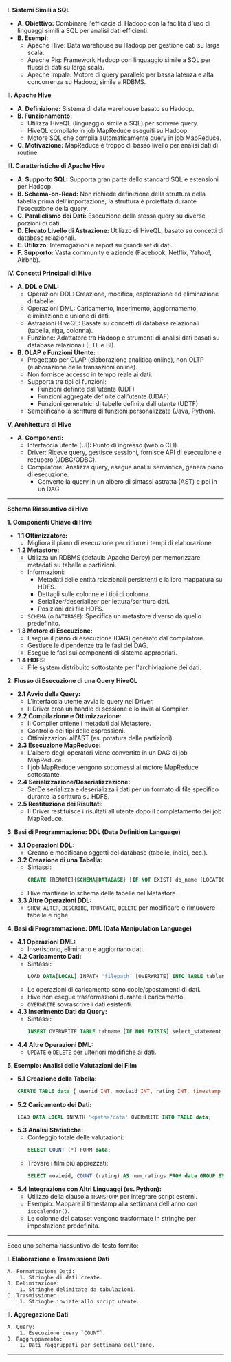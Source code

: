 
**I. Sistemi Simili a SQL**

*   **A. Obiettivo:** Combinare l'efficacia di Hadoop con la facilità d'uso di linguaggi simili a SQL per analisi dati efficienti.
*   **B. Esempi:**
    *   Apache Hive: Data warehouse su Hadoop per gestione dati su larga scala.
    *   Apache Pig: Framework Hadoop con linguaggio simile a SQL per flussi di dati su larga scala.
    *   Apache Impala: Motore di query parallelo per bassa latenza e alta concorrenza su Hadoop, simile a RDBMS.

**II. Apache Hive**

*   **A. Definizione:** Sistema di data warehouse basato su Hadoop.
*   **B. Funzionamento:**
    *   Utilizza HiveQL (linguaggio simile a SQL) per scrivere query.
    *   HiveQL compilato in job MapReduce eseguiti su Hadoop.
    *   Motore SQL che compila automaticamente query in job MapReduce.
*   **C. Motivazione:** MapReduce è troppo di basso livello per analisi dati di routine.

**III. Caratteristiche di Apache Hive**

*   **A. Supporto SQL:** Supporta gran parte dello standard SQL e estensioni per Hadoop.
*   **B. Schema-on-Read:** Non richiede definizione della struttura della tabella prima dell'importazione; la struttura è proiettata durante l'esecuzione della query.
*   **C. Parallelismo dei Dati:** Esecuzione della stessa query su diverse porzioni di dati.
*   **D. Elevato Livello di Astrazione:** Utilizzo di HiveQL, basato su concetti di database relazionali.
*   **E. Utilizzo:** Interrogazioni e report su grandi set di dati.
*   **F. Supporto:** Vasta community e aziende (Facebook, Netflix, Yahoo!, Airbnb).

**IV. Concetti Principali di Hive**

*   **A. DDL e DML:**
    *   Operazioni DDL: Creazione, modifica, esplorazione ed eliminazione di tabelle.
    *   Operazioni DML: Caricamento, inserimento, aggiornamento, eliminazione e unione di dati.
    *   Astrazioni HiveQL: Basate su concetti di database relazionali (tabella, riga, colonna).
    *   Funzione: Adattatore tra Hadoop e strumenti di analisi dati basati su database relazionali (ETL e BI).
*   **B. OLAP e Funzioni Utente:**
    *   Progettato per OLAP (elaborazione analitica online), non OLTP (elaborazione delle transazioni online).
    *   Non fornisce accesso in tempo reale ai dati.
    *   Supporta tre tipi di funzioni:
        *   Funzioni definite dall'utente (UDF)
        *   Funzioni aggregate definite dall'utente (UDAF)
        *   Funzioni generatrici di tabelle definite dall'utente (UDTF)
    *   Semplificano la scrittura di funzioni personalizzate (Java, Python).

**V. Architettura di Hive**

*   **A. Componenti:**
    *   Interfaccia utente (UI): Punto di ingresso (web o CLI).
    *   Driver: Riceve query, gestisce sessioni, fornisce API di esecuzione e recupero (JDBC/ODBC).
    *   Compilatore: Analizza query, esegue analisi semantica, genera piano di esecuzione.
        *   Converte la query in un albero di sintassi astratta (AST) e poi in un DAG.

---

**Schema Riassuntivo di Hive**

**1. Componenti Chiave di Hive**

*   **1.1 Ottimizzatore:**
    *   Migliora il piano di esecuzione per ridurre i tempi di elaborazione.
*   **1.2 Metastore:**
    *   Utilizza un RDBMS (default: Apache Derby) per memorizzare metadati su tabelle e partizioni.
    *   Informazioni:
        *   Metadati delle entità relazionali persistenti e la loro mappatura su HDFS.
        *   Dettagli sulle colonne e i tipi di colonna.
        *   Serializer/deserializer per lettura/scrittura dati.
        *   Posizioni dei file HDFS.
    *   `SCHEMA` (o `DATABASE`): Specifica un metastore diverso da quello predefinito.
*   **1.3 Motore di Esecuzione:**
    *   Esegue il piano di esecuzione (DAG) generato dal compilatore.
    *   Gestisce le dipendenze tra le fasi del DAG.
    *   Esegue le fasi sui componenti di sistema appropriati.
*   **1.4 HDFS:**
    *   File system distribuito sottostante per l'archiviazione dei dati.

**2. Flusso di Esecuzione di una Query HiveQL**

*   **2.1 Avvio della Query:**
    *   L'interfaccia utente avvia la query nel Driver.
    *   Il Driver crea un handle di sessione e lo invia al Compiler.
*   **2.2 Compilazione e Ottimizzazione:**
    *   Il Compiler ottiene i metadati dal Metastore.
    *   Controllo dei tipi delle espressioni.
    *   Ottimizzazioni all'AST (es. potatura delle partizioni).
*   **2.3 Esecuzione MapReduce:**
    *   L'albero degli operatori viene convertito in un DAG di job MapReduce.
    *   I job MapReduce vengono sottomessi al motore MapReduce sottostante.
*   **2.4 Serializzazione/Deserializzazione:**
    *   SerDe serializza e deserializza i dati per un formato di file specifico durante la scrittura su HDFS.
*   **2.5 Restituzione dei Risultati:**
    *   Il Driver restituisce i risultati all'utente dopo il completamento dei job MapReduce.

**3. Basi di Programmazione: DDL (Data Definition Language)**

*   **3.1 Operazioni DDL:**
    *   Creano e modificano oggetti del database (tabelle, indici, ecc.).
*   **3.2 Creazione di una Tabella:**
    *   Sintassi:
        ```sql
        CREATE [REMOTE]{SCHEMA|DATABASE} [IF NOT EXIST] db_name [LOCATION hdfs_path][ROW FORMAT row_format] [FIELDS TERMINATE BY char];
        ```
    *   Hive mantiene lo schema delle tabelle nel Metastore.
*   **3.3 Altre Operazioni DDL:**
    *   `SHOW`, `ALTER`, `DESCRIBE`, `TRUNCATE`, `DELETE` per modificare e rimuovere tabelle e righe.

**4. Basi di Programmazione: DML (Data Manipulation Language)**

*   **4.1 Operazioni DML:**
    *   Inseriscono, eliminano e aggiornano dati.
*   **4.2 Caricamento Dati:**
    *   Sintassi:
        ```sql
        LOAD DATA[LOCAL] INPATH 'filepath' [OVERWRITE] INTO TABLE tablename [PARTITION {partcol1=val1, partcol2=val2, "..."};]
        ```
    *   Le operazioni di caricamento sono copie/spostamenti di dati.
    *   Hive non esegue trasformazioni durante il caricamento.
    *   `OVERWRITE` sovrascrive i dati esistenti.
*   **4.3 Inserimento Dati da Query:**
    *   Sintassi:
        ```sql
        INSERT OVERWRITE TABLE tabname [IF NOT EXISTS] select_statement FORM from_statement;
        ```
*   **4.4 Altre Operazioni DML:**
    *   `UPDATE` e `DELETE` per ulteriori modifiche ai dati.

**5. Esempio: Analisi delle Valutazioni dei Film**

*   **5.1 Creazione della Tabella:**
    ```sql
    CREATE TABLE data { userid INT, movieid INT, rating INT, timestamp DATE }
    ```
*   **5.2 Caricamento dei Dati:**
    ```sql
    LOAD DATA LOCAL INPATH '<path>/data' OVERWRITE INTO TABLE data;
    ```
*   **5.3 Analisi Statistiche:**
    *   Conteggio totale delle valutazioni:
        ```sql
        SELECT COUNT (*) FORM data;
        ```
    *   Trovare i film più apprezzati:
        ```sql
        SELECT movieid, COUNT (rating) AS num_ratings FROM data GROUP BY movieid ORDER BY num_rating DESC
        ```
*   **5.4 Integrazione con Altri Linguaggi (es. Python):**
    *   Utilizzo della clausola `TRANSFORM` per integrare script esterni.
    *   Esempio: Mappare il timestamp alla settimana dell'anno con `isocalendar()`.
    *   Le colonne del dataset vengono trasformate in stringhe per impostazione predefinita.

---

Ecco uno schema riassuntivo del testo fornito:

**I. Elaborazione e Trasmissione Dati**

    A. Formattazione Dati:
        1. Stringhe di dati create.
    B. Delimitazione:
        1. Stringhe delimitate da tabulazioni.
    C. Trasmissione:
        1. Stringhe inviate allo script utente.

**II. Aggregazione Dati**

    A. Query:
        1. Esecuzione query `COUNT`.
    B. Raggruppamento:
        1. Dati raggruppati per settimana dell'anno.

---
